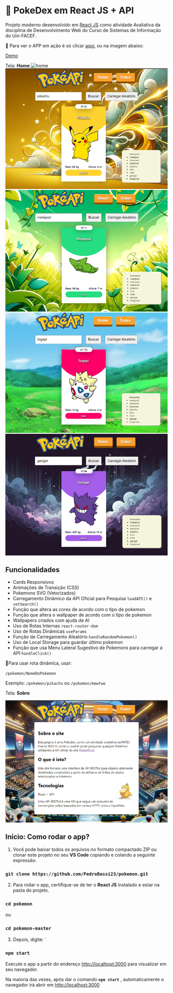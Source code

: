 
# 📒 PokeDex em React JS + API

Projeto moderno desenvolvido em  [ React JS](https://github.com/facebook/create-react-app) como atividade Avaliativa da disciplina de Desenvolvimento Web do Curso de Sistemas de Informação do Uni-FACEF.

🚀 Para ver o APP em ação é só clicar [aqui](https://pokedex-rho-taupe.vercel.app/), ou na imagem abaixo:

[Demo](https://pokedex-rho-taupe.vercel.app/)

Tela:  **Home**
![home](https://github.com/user-attachments/assets/7baf71e8-79d1-43b7-9c15-0fd652e0d4d5)
[![Página Home](https://github.com/pedrobassi23/pokemon/blob/master/src/screenshots/00.png?raw=true)](https://pokedex-rho-taupe.vercel.app/)
[![Tela pokemon2](https://github.com/pedrobassi23/pokemon/blob/master/src/screenshots/05.png?raw=true)](https://pokedex-rho-taupe.vercel.app/)
[![Tela pokemon3](https://github.com/pedrobassi23/pokemon/blob/master/src/screenshots/3.png?raw=true)](https://pokedex-rho-taupe.vercel.app/)
[![Tela pokemon4](https://github.com/pedrobassi23/pokemon/blob/master/src/screenshots/04.png?raw=true)](https://pokedex-rho-taupe.vercel.app/)
## Funcionalidades
 - Cards Responsivos
 - Animações de Transição (CSS)
 - Pokemons SVG (Vetorizados)
 - Carregamento Dinâmico da API Oficial para Pesquisa `loadAPI()`  e  ` setSearch()`
 - Função que altera as cores de acordo com o tipo de pokemon
 - Função que altera o wallpaper de acordo com o tipo de pokemon
 - Wallpapers criados com ajuda de AI 
 - Uso de Rotas Internas `react-router-dom`
 - Uso de Rotas Dinâmicas `useParams`
 - Função de Carregamento Aleatório `handleRandomPokemon()`
 - Uso de Local Storage para guardar último pokemon
 - Função que usa Menu Lateral Sugestivo de Pokemons para carregar a API `handleClick()`

📘Para usar rota dinâmica, usar:

`/pokemon/NomeDoPokemon`

Exemplo:
`/pokemon/pikachu` ou `/pokemon/mewtwo` 
 
 

Tela:  **Sobre**

[![TELA SOBRE](https://github.com/pedrobassi23/pokemon/blob/master/src/screenshots/sobre.png?raw=true)](https://pokedex-rho-taupe.vercel.app/)

## Início: Como rodar o app?

 1. Você pode baixar todos os arquivos no formato compactado ZIP ou clonar este projeto no seu **VS Code** copiando e colando a seguinte expressão:

   ### `git clone https://github.com/PedroBassi23/pokemon.git`

 2. Para rodar o app, certifique-se de ter o **React JS**  instalado e estar na pasta do projeto.
 ### `cd pokemon`
 ou 
### `cd pokemon-master`

 3. Depois, digite: `

### `npm start`

Execute o app a partir do endereço  [http://localhost:3000](http://localhost:3000) para visualizar em seu navegador.

Na maioria das vezes, após dar o comando **`npm start`** , automaticamente o navegador irá abrir em [http://localhost:3000](http://localhost:3000/)



